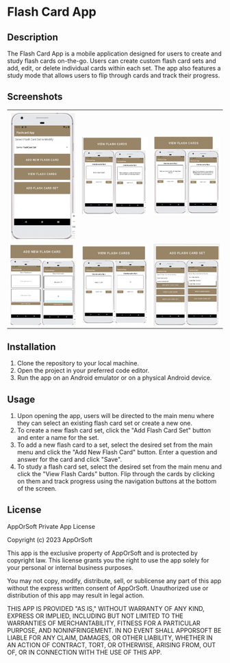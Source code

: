 # Flash Card App

## Description
The Flash Card App is a mobile application designed for users to create and study flash cards on-the-go. Users can create custom flash card sets and add, edit, or delete individual cards within each set. The app also features a study mode that allows users to flip through cards and track their progress.

## Screenshots
<table>
  <tr>
    <td><img src="https://github.com/georgeschultz1998/flashcardapp/blob/main/DemoImages/Home.png?raw=true," alt="Screenshot 1" width="250"></td>
    <td><img src="https://github.com/georgeschultz1998/flashcardapp/blob/main/DemoImages/ViewFlashCards1.png?raw=true," alt="Screenshot 1" width="500" ></td>
    <td><img src="https://github.com/georgeschultz1998/flashcardapp/blob/main/DemoImages/ViewFlashCards2.png?raw=true," alt="Screenshot 1" width="500" ></td>
  </tr>
   <tr>
    <td><img src="https://github.com/georgeschultz1998/flashcardapp/blob/main/DemoImages/AddFlashCard.png?raw=true," alt="Screenshot 1" width="500"></td>
    <td><img src="https://github.com/georgeschultz1998/flashcardapp/blob/main/DemoImages/ViewAddedFlashCard.png?raw=true," alt="Screenshot 1" width="500""></td>
        <td><img src="https://github.com/georgeschultz1998/flashcardapp/blob/main/DemoImages/AddFlashCardSet.png?raw=true," alt="Screenshot 1" width="500""></td>
  </tr>
</table>



## Installation
1. Clone the repository to your local machine.
2. Open the project in your preferred code editor.
3. Run the app on an Android emulator or on a physical Android device.

## Usage
1. Upon opening the app, users will be directed to the main menu where they can select an existing flash card set or create a new one.
2. To create a new flash card set, click the "Add Flash Card Set" button and enter a name for the set.
3. To add a new flash card to a set, select the desired set from the main menu and click the "Add New Flash Card" button. Enter a question and answer for the card and click "Save".
4. To study a flash card set, select the desired set from the main menu and click the "View Flash Cards" button. Flip through the cards by clicking on them and track progress using the navigation buttons at the bottom of the screen.

## License
AppOrSoft Private App License

Copyright (c) 2023 AppOrSoft

This app is the exclusive property of AppOrSoft and is protected by copyright law. This license grants you the right to use the app solely for your personal or internal business purposes.

You may not copy, modify, distribute, sell, or sublicense any part of this app without the express written consent of AppOrSoft. Unauthorized use or distribution of this app may result in legal action.

THIS APP IS PROVIDED "AS IS," WITHOUT WARRANTY OF ANY KIND, EXPRESS OR IMPLIED, INCLUDING BUT NOT LIMITED TO THE WARRANTIES OF MERCHANTABILITY, FITNESS FOR A PARTICULAR PURPOSE, AND NONINFRINGEMENT. IN NO EVENT SHALL APPORSOFT BE LIABLE FOR ANY CLAIM, DAMAGES, OR OTHER LIABILITY, WHETHER IN AN ACTION OF CONTRACT, TORT, OR OTHERWISE, ARISING FROM, OUT OF, OR IN CONNECTION WITH THE USE OF THIS APP.
